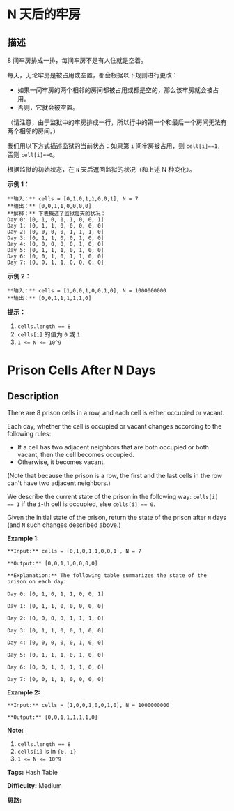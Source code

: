 # N 天后的牢房

## 描述

8 间牢房排成一排，每间牢房不是有人住就是空着。

每天，无论牢房是被占用或空置，都会根据以下规则进行更改：

  * 如果一间牢房的两个相邻的房间都被占用或都是空的，那么该牢房就会被占用。
  * 否则，它就会被空置。

（请注意，由于监狱中的牢房排成一行，所以行中的第一个和最后一个房间无法有两个相邻的房间。）

我们用以下方式描述监狱的当前状态：如果第 `i` 间牢房被占用，则 `cell[i]==1`，否则 `cell[i]==0`。

根据监狱的初始状态，在 `N` 天后返回监狱的状况（和上述 N 种变化）。



**示例 1：**

    
    
    **输入：** cells = [0,1,0,1,1,0,0,1], N = 7
    **输出：** [0,0,1,1,0,0,0,0]
    **解释：** 下表概述了监狱每天的状况：
    Day 0: [0, 1, 0, 1, 1, 0, 0, 1]
    Day 1: [0, 1, 1, 0, 0, 0, 0, 0]
    Day 2: [0, 0, 0, 0, 1, 1, 1, 0]
    Day 3: [0, 1, 1, 0, 0, 1, 0, 0]
    Day 4: [0, 0, 0, 0, 0, 1, 0, 0]
    Day 5: [0, 1, 1, 1, 0, 1, 0, 0]
    Day 6: [0, 0, 1, 0, 1, 1, 0, 0]
    Day 7: [0, 0, 1, 1, 0, 0, 0, 0]
    
    

**示例 2：**

    
    
    **输入：** cells = [1,0,0,1,0,0,1,0], N = 1000000000
    **输出：** [0,0,1,1,1,1,1,0]
    



**提示：**

  1. `cells.length == 8`
  2. `cells[i]` 的值为 `0` 或 `1` 
  3. `1 <= N <= 10^9`



# Prison Cells After N Days

## Description



There are 8 prison cells in a row, and each cell is either occupied or vacant.

Each day, whether the cell is occupied or vacant changes according to the following rules:

  * If a cell has two adjacent neighbors that are both occupied or both vacant, then the cell becomes occupied.
  * Otherwise, it becomes vacant.

(Note that because the prison is a row, the first and the last cells in the row can't have two adjacent neighbors.)

We describe the current state of the prison in the following way: `cells[i] == 1` if the `i`-th cell is occupied, else `cells[i] == 0`.

Given the initial state of the prison, return the state of the prison after `N` days (and `N` such changes described above.)



**Example 1:**

    
    
    **Input:** cells = [0,1,0,1,1,0,0,1], N = 7
    **Output:** [0,0,1,1,0,0,0,0]
    **Explanation:** The following table summarizes the state of the prison on each day:
    Day 0: [0, 1, 0, 1, 1, 0, 0, 1]
    Day 1: [0, 1, 1, 0, 0, 0, 0, 0]
    Day 2: [0, 0, 0, 0, 1, 1, 1, 0]
    Day 3: [0, 1, 1, 0, 0, 1, 0, 0]
    Day 4: [0, 0, 0, 0, 0, 1, 0, 0]
    Day 5: [0, 1, 1, 1, 0, 1, 0, 0]
    Day 6: [0, 0, 1, 0, 1, 1, 0, 0]
    Day 7: [0, 0, 1, 1, 0, 0, 0, 0]
    
    

**Example 2:**

    
    
    **Input:** cells = [1,0,0,1,0,0,1,0], N = 1000000000
    **Output:** [0,0,1,1,1,1,1,0]
    



**Note:**

  1. `cells.length == 8`
  2. `cells[i]` is in `{0, 1}`
  3. `1 <= N <= 10^9`


**Tags:** Hash Table

**Difficulty:** Medium

**思路:**
